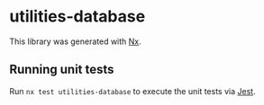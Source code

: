 # utilities-database

This library was generated with [Nx](https://nx.dev).

## Running unit tests

Run `nx test utilities-database` to execute the unit tests via [Jest](https://jestjs.io).
